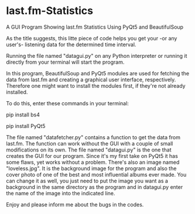 # last.fm-Statistics
A GUI Program Showing last.fm Statistics Using PyQt5 and BeautifulSoup

As the title suggests, this litte piece of code helps you get your -or any user's- listening data for the determined time interval. 

Running the file named "datagui.py" on any Python interpreter or running it directly from your terminal will start the program.

In this program, BeautifulSoup and PyQt5 modules are used for fetching the data from last.fm and creating a graphical user interface, respectively.
Therefore one might want to install the modules first, if they're not already installed.

To do this, enter these commands in your terminal:

  pip install bs4
  
  pip install PyQt5
  
The file named "datafetcher.py" contains a function to get the data from last.fm. The function can work without the GUI with a couple of small modifications on its own.
The file named "datagui.py" is the one that creates the GUI for our program. Since it's my first take on PyQt5 it has some flaws, yet works without a problem.
There's also an image named "loveless.jpg". It is the background image for the program and also the cover photo of one of the best and most influential albums ever made. You can change it as well, you just need to put the image you want as a background in the same directory as the program and in datagui.py enter the name of the image into the indicated line.

Enjoy and please inform me about the bugs in the codes.


